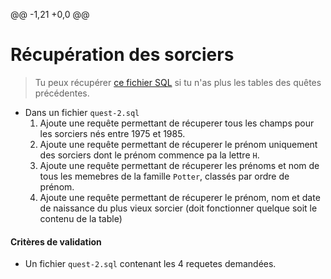 @@ -1,21 +0,0 @@
# Récupération des sorciers

> Tu peux récupérer [ce fichier SQL](../../../../resources/Bdd/Mysql/dump_quete_479_finie.sql) si tu n'as plus les tables des quêtes précédentes.

- Dans un fichier `quest-2.sql`
  1. Ajoute une requête permettant de récuperer tous les champs pour les sorciers nés entre 1975 et 1985.
  2. Ajoute une requête permettant de récuperer le prénom uniquement des sorciers dont le prénom commence pa la lettre `H`.
  3. Ajoute une requête permettant de récuperer les prénoms et nom de tous les memebres de la famille `Potter`, classés par ordre de prénom.
  4. Ajoute une requête permettant de récuperer le prénom, nom et date de naissance du plus vieux sorcier (doit fonctionner quelque soit le contenu de la table)

#### Critères de validation
- Un fichier `quest-2.sql` contenant les 4 requetes demandées.

